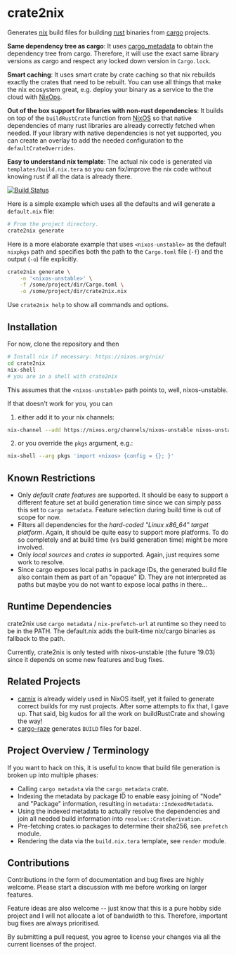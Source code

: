 # crate2nix

Generates [nix](https://nixos.org/nix/) build files for building [rust](https://www.rust-lang.org/) binaries from 
[cargo](https://crates.io/) projects.

**Same dependency tree as cargo**: It uses [cargo_metadata](https://github.com/oli-obk/cargo_metadata) to obtain the dependency tree from cargo. Therefore,
it will use the exact same library versions as cargo and respect any locked down version in `Cargo.lock`.

**Smart caching**: It uses smart crate by crate caching so that nix rebuilds exactly the crates that need to be rebuilt. You can use all
things that make the nix ecosystem great, e.g. deploy your binary as a service to the the cloud with 
[NixOps](https://nixos.org/nixops/).

**Out of the box support for libraries with non-rust dependencies**: It builds on top of the `buildRustCrate` 
function from [NixOS](https://nixos.org/) so that native dependencies of
many rust libraries are already correctly fetched when needed. If your library with native dependencies is not yet 
supported, you can create an overlay to add the needed configuration to the `defaultCrateOverrides`.

**Easy to understand nix template**: The actual nix code is generated via `templates/build.nix.tera` so you can 
fix/improve the nix code without knowing rust if all the data is already there.

[![Build Status](https://travis-ci.org/kolloch/crate2nix.svg?branch=master)](https://travis-ci.org/kolloch/crate2nix)

Here is a simple example which uses all the defaults and will generate a `default.nix` file:

```bash
# From the project directory.
crate2nix generate
```

Here is a more elaborate example that uses `<nixos-unstable>` as the default `nixpkgs` path and specifies both the path
to the `Cargo.toml` file (`-f`) and the output (`-o`) file explicitly.

```bash
crate2nix generate \
    -n '<nixos-unstable>' \
    -f /some/project/dir/Cargo.toml \
    -o /some/project/dir/crate2nix.nix
```

Use `crate2nix help` to show all commands and options.

## Installation

For now, clone the repository and then

```bash
# Install nix if necessary: https://nixos.org/nix/
cd crate2nix
nix-shell
# you are in a shell with crate2nix
```

This assumes that the `<nixos-unstable>` path points to, well, nixos-unstable.

If that doesn't work for you, you can 

1. either add it to your nix channels:

```bash
nix-channel --add https://nixos.org/channels/nixos-unstable nixos-unstable
```

2. or you override the `pkgs` argument, e.g.:

```bash
nix-shell --arg pkgs 'import <nixos> {config = {}; }'
```

## Known Restrictions

* Only *default crate features* are supported. It should be easy to support a different feature set at build generation 
  time since we can simply pass this set to `cargo metadata`. Feature selection during build time is out of scope for 
  now.
* Filters all dependencies for the *hard-coded "Linux x86_64" target platform*. Again, it should be quite easy to 
  support more platforms. To do so completely and at build time (vs build generation time) might be more involved.
* Only *local sources* and *crates io* supported. Again, just requires some work to resolve.
* Since cargo exposes local paths in package IDs, the generated build file also contain them as part of an "opaque"
  ID. They are not interpreted as paths but maybe you do not want to expose local paths in there...

## Runtime Dependencies

crate2nix use `cargo metadata` / `nix-prefetch-url` at runtime so they need to be in the PATH. The default.nix
adds the built-time nix/cargo binaries as fallback to the path.

Currently, crate2nix is only tested with nixos-unstable (the future 19.03) since it depends on some new features
and bug fixes.

## Related Projects

* [carnix](https://nest.pijul.com/pmeunier/carnix:master) is already widely used in NixOS itself, yet it failed to
  generate correct builds for my rust projects. After some attempts to fix that, I gave up. That said, big kudos for 
  all the work on buildRustCrate and showing the way!
* [cargo-raze](https://github.com/google/cargo-raze) generates `BUILD` files for bazel.

## Project Overview / Terminology

If you want to hack on this, it is useful to know that build file generation is broken up into multiple phases:

* Calling `cargo metadata` via the `cargo_metadata` crate.
* Indexing the metadata by package ID to enable easy joining of "Node" and "Package" information, resulting in 
  `metadata::IndexedMetadata`.
* Using the indexed metadata to actually resolve the dependencies and join all needed build information into 
  `resolve::CrateDerivation`.
* Pre-fetching crates.io packages to determine their sha256, see `prefetch` module.
* Rendering the data via the `build.nix.tera` template, see `render` module.

## Contributions

Contributions in the form of documentation and bug fixes are highly welcome. Please start a discussion with me before
working on larger features.

Feature ideas are also welcome -- just know that this is a pure hobby side project and I will not allocate a lot of
bandwidth to this. Therefore, important bug fixes are always prioritised.

By submitting a pull request, you agree to license your changes via all the current licenses of the project.
